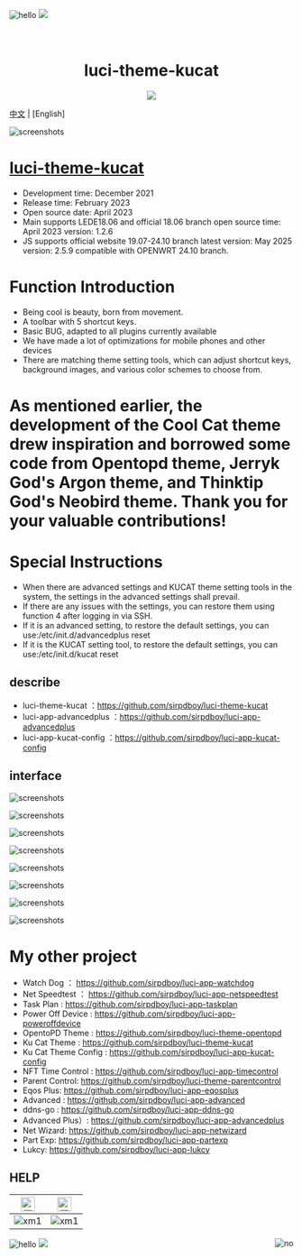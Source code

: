 ![hello](https://views.whatilearened.today/views/github/sirpdboy/deplives.svg) [![](https://img.shields.io/badge/TG群-点击加入-FFFFFF.svg)](https://t.me/joinchat/AAAAAEpRF88NfOK5vBXGBQ)

<h1 align="center">
  <br>luci-theme-kucat <br>
</h1>

  <p align="center">

  <a target="_blank" href="https://github.com/sirpdboy/luci-theme-kucat/releases">
    <img src="https://img.shields.io/github/release/sirpdboy/luci-theme-kucat.svg?style=flat-square&label=luci-theme-kucat&colorB=green">
  </a>
</p>

[中文](README_CN.md) | [English]

![screenshots](https://raw.githubusercontent.com/sirpdboy/openwrt/master/doc/说明1.jpg)


# [luci-theme-kucat](https://github.com/sirpdboy/luci-theme-kucat)
- Development time: December 2021
- Release time: February 2023
- Open source date: April 2023
- Main supports LEDE18.06 and official 18.06 branch open source time: April 2023 version: 1.2.6
- JS supports official website 19.07-24.10 branch latest version: May 2025 version: 2.5.9 compatible with OPENWRT 24.10 branch.

# Function Introduction
- Being cool is beauty, born from movement.
- A toolbar with 5 shortcut keys.
- Basic BUG, adapted to all plugins currently available
- We have made a lot of optimizations for mobile phones and other devices
- There are matching theme setting tools, which can adjust shortcut keys, background images, and various color schemes to choose from.

# As mentioned earlier, the development of the Cool Cat theme drew inspiration and borrowed some code from Opentopd theme, Jerryk God's Argon theme, and Thinktip God's Neobird theme. Thank you for your valuable contributions!


# Special Instructions
- When there are advanced settings and KUCAT theme setting tools in the system, the settings in the advanced settings shall prevail.
- If there are any issues with the settings, you can restore them using function 4 after logging in via SSH.
- If it is an advanced setting, to restore the default settings, you can use:/etc/init.d/advancedplus reset
- If it is the KUCAT setting tool, to restore the default settings, you can use:/etc/init.d/kucat reset

## describe

- luci-theme-kucat  ：https://github.com/sirpdboy/luci-theme-kucat
- luci-app-advancedplus  ：https://github.com/sirpdboy/luci-app-advancedplus
- luci-app-kucat-config  ：https://github.com/sirpdboy/luci-app-kucat-config 


## interface


![screenshots](./doc/ekucat1.png)

![screenshots](./doc/ekucat2.png)

![screenshots](./doc/ekucat3.png)

![screenshots](./doc/ekucat4.png)

![screenshots](./doc/ekucat5.png)

![screenshots](./doc/ekucat6.png)

![screenshots](./doc/kucatz1.png)

![screenshots](./doc/kucatz2.png)


# My other project

- Watch Dog ： https://github.com/sirpdboy/luci-app-watchdog
- Net Speedtest ： https://github.com/sirpdboy/luci-app-netspeedtest
- Task Plan : https://github.com/sirpdboy/luci-app-taskplan
- Power Off Device : https://github.com/sirpdboy/luci-app-poweroffdevice
- OpentoPD Theme : https://github.com/sirpdboy/luci-theme-opentopd
- Ku Cat Theme : https://github.com/sirpdboy/luci-theme-kucat
- Ku Cat Theme Config : https://github.com/sirpdboy/luci-app-kucat-config
- NFT Time Control : https://github.com/sirpdboy/luci-app-timecontrol
- Parent Control: https://github.com/sirpdboy/luci-theme-parentcontrol
- Eqos Plus: https://github.com/sirpdboy/luci-app-eqosplus
- Advanced : https://github.com/sirpdboy/luci-app-advanced
- ddns-go : https://github.com/sirpdboy/luci-app-ddns-go
- Advanced Plus）: https://github.com/sirpdboy/luci-app-advancedplus
- Net Wizard: https://github.com/sirpdboy/luci-app-netwizard
- Part Exp: https://github.com/sirpdboy/luci-app-partexp
- Lukcy: https://github.com/sirpdboy/luci-app-lukcy

## HELP

|     <img src="https://img.shields.io/badge/-Alipay-F5F5F5.svg" href="#赞助支持本项目-" height="25" alt="图飞了"/>  |  <img src="https://img.shields.io/badge/-WeChat-F5F5F5.svg" height="25" alt="图飞了" href="#赞助支持本项目-"/>  | 
| :-----------------: | :-------------: |
|![xm1](https://raw.githubusercontent.com/sirpdboy/openwrt/master/doc/支付宝.png) | ![xm1](https://raw.githubusercontent.com/sirpdboy/openwrt/master/doc/微信.png) |

<a href="#readme">
    <img src="https://img.shields.io/badge/-TOP-orange.svg" alt="no" title="Return TOP" align="right"/>
</a>

![hello](https://visitor-badge-deno.deno.dev/sirpdboy.sirpdboy.svg) [![](https://img.shields.io/badge/TGGroup-ClickJoin-FFFFFF.svg)](https://t.me/joinchat/AAAAAEpRF88NfOK5vBXGBQ)
